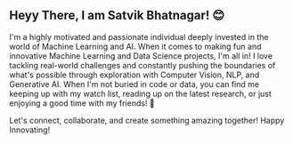 ## Heyy There, I am Satvik Bhatnagar! 😊

I'm a highly motivated and passionate individual deeply invested in the world of Machine Learning and AI. When it comes to making fun and innovative Machine Learning and Data Science projects, I'm all in! 
I love tackling real-world challenges and constantly pushing the boundaries of what's possible through exploration with Computer Vision, NLP, and Generative AI. When I'm not buried in code or data, you can find me keeping up with my watch list, reading up on the latest research, or just enjoying a good time with my friends! 🎉

Let's connect, collaborate, and create something amazing together! Happy Innovating! 
